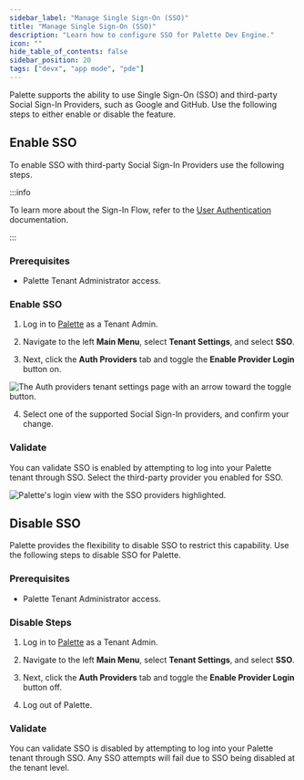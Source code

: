 ```yaml
---
sidebar_label: "Manage Single Sign-On (SSO)"
title: "Manage Single Sign-On (SSO)"
description: "Learn how to configure SSO for Palette Dev Engine."
icon: ""
hide_table_of_contents: false
sidebar_position: 20
tags: ["devx", "app mode", "pde"]
---
```


Palette supports the ability to use Single Sign-On (SSO) and third-party Social Sign-In Providers, such as Google and
GitHub. Use the following steps to either enable or disable the feature.

## Enable SSO

To enable SSO with third-party Social Sign-In Providers use the following steps.

:::info

To learn more about the Sign-In Flow, refer to the
[User Authentication](../../user-management/user-authentication.md#sign-in-flow) documentation.

:::

### Prerequisites

- Palette Tenant Administrator access.

### Enable SSO

1. Log in to [Palette](https://console.spectrocloud.com) as a Tenant Admin.

2. Navigate to the left **Main Menu**, select **Tenant Settings**, and select **SSO**.

3. Next, click the **Auth Providers** tab and toggle the **Enable Provider Login** button on.

![The Auth providers tenant settings page with an arrow toward the toggle button.](/devx_manage-dev-engine_sso_display-oidc-page.webp)

4. Select one of the supported Social Sign-In providers, and confirm your change.

### Validate

You can validate SSO is enabled by attempting to log into your Palette tenant through SSO. Select the third-party
provider you enabled for SSO.

![Palette's login view with the SSO providers highlighted.](/devx_manage-dev-engine_sso_palette-login-view.webp)

## Disable SSO

Palette provides the flexibility to disable SSO to restrict this capability. Use the following steps to disable SSO for
Palette.

### Prerequisites

- Palette Tenant Administrator access.

### Disable Steps

1. Log in to [Palette](https://console.spectrocloud.com) as a Tenant Admin.

2. Navigate to the left **Main Menu**, select **Tenant Settings**, and select **SSO**.

3. Next, click the **Auth Providers** tab and toggle the **Enable Provider Login** button off.

4. Log out of Palette.

### Validate

You can validate SSO is disabled by attempting to log into your Palette tenant through SSO. Any SSO attempts will fail
due to SSO being disabled at the tenant level.
